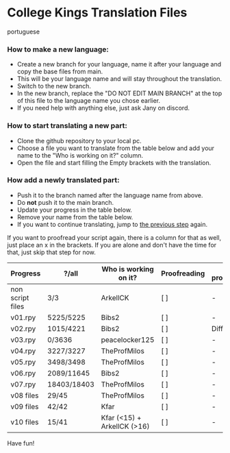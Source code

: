 # College Kings Translation Files

portuguese

### How to make a new language:
 - Create a new branch for your language, name it after your language and copy the base files from main.
 - This will be your language name and will stay throughout the translation.
 - Switch to the new branch.
 - In the new branch, replace the "DO NOT EDIT MAIN BRANCH" at the top of this file to the language name you chose earlier.
 - If you need help with anything else, just ask Jany on discord.

### How to start translating a new part:
 - Clone the github repository to your local pc.
 - Choose a file you want to translate from the table below and add your name to the "Who is working on it?" column.
 - Open the file and start filling the Empty brackets with the translation.

### How add a newly translated part:
 - Push it to the branch named after the language name from above.
 - Do **not** push it to the main branch.
 - Update your progress in the table below.
 - Remove your name from the table below. 
 - If you want to continue translating, jump to [the previous step](https://github.com/College-Kings/College-Kings-Translations#how-to-start-translating-a-new-part) again.

If you want to proofread your script again, there is a column for that as well, just place an x in the brackets. If you are alone and don't have the time for that, just skip that step for now.

Progress | ?/all | Who is working on it? | Proofreading | Who is proofreading?
-------- | -------- | --------- | --------- | ---------
non script files | 3/3 | ArkellCK | [ ] | -
v01.rpy | 5225/5225 | Bibs2 | [ ] | -
v02.rpy | 1015/4221 | Bibs2 | [ ] | Differ
v03.rpy | 0/3636 | peacelocker125 | [ ] | -
v04.rpy | 3227/3227 | TheProfMilos | [ ] | -
v05.rpy | 3498/3498 | TheProfMilos | [ ] | -
v06.rpy | 2089/11645 | Bibs2 | [ ] | -
v07.rpy | 18403/18403 | TheProfMilos | [ ] | -
v08 files | 29/45 | TheProfMilos | [ ] | -
v09 files | 42/42 | Kfar | [ ] | -
v10 files | 15/41 | Kfar (<15) + ArkellCK (>16) | [ ] | -

Have fun!

